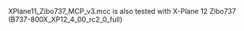 XPlane11_Zibo737_MCP_v3.mcc is also tested with X-Plane 12 Zibo737 (B737-800X_XP12_4_00_rc2_0_full)
